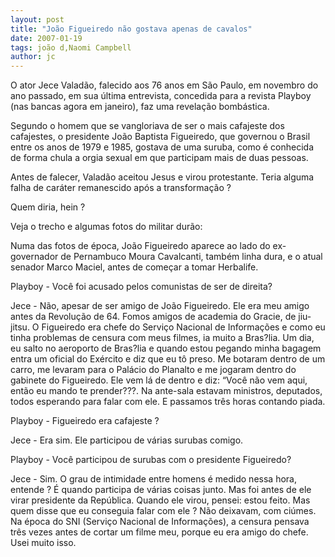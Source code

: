 ```yaml
---
layout: post
title: "João Figueiredo não gostava apenas de cavalos"
date: 2007-01-19
tags: joão d,Naomi Campbell
author: jc
---
```

O ator Jece Valad&atilde;o, falecido aos 76 anos em S&atilde;o Paulo, em novembro do ano passado, em sua &uacute;ltima entrevista, concedida para a revista Playboy (nas bancas agora em janeiro), faz uma revela&ccedil;&atilde;o bomb&aacute;stica.

Segundo o homem que se vangloriava de ser o mais cafajeste dos cafajestes, o presidente Jo&atilde;o Baptista Figueiredo, que governou o Brasil entre os anos de 1979 e 1985, gostava de uma suruba, como &eacute; conhecida de forma chula a orgia sexual em que participam mais de duas pessoas.

Antes de falecer, Valad&atilde;o aceitou Jesus e virou protestante. Teria alguma falha de car&aacute;ter remanescido&nbsp;ap&oacute;s a transforma&ccedil;&atilde;o ?

Quem diria, hein ?

Veja o trecho e algumas fotos do militar dur&atilde;o:

Numa das fotos de &eacute;poca, Jo&atilde;o Figueiredo aparece ao lado do ex-governador de Pernambuco Moura Cavalcanti, tamb&eacute;m linha dura, e o atual senador Marco Maciel, antes de come&ccedil;ar a tomar Herbalife.

Playboy - Voc&ecirc; foi acusado pelos comunistas de ser de direita?

Jece - N&atilde;o, apesar de ser amigo de Jo&atilde;o Figueiredo. Ele era meu amigo antes da Revolu&ccedil;&atilde;o de 64. Fomos amigos de academia do Gracie, de jiu-jitsu. O Figueiredo era chefe do Servi&ccedil;o Nacional de Informa&ccedil;&otilde;es e como eu tinha problemas de censura com meus filmes, ia muito a Bras?lia. Um dia, eu salto no aeroporto de Bras?lia e quando estou pegando minha bagagem entra um oficial do Ex&eacute;rcito e diz que eu t&ocirc; preso. Me botaram dentro de um carro, me levaram para o Pal&aacute;cio do Planalto e me jogaram dentro do gabinete do Figueiredo. Ele vem l&aacute; de dentro e diz: &ldquo;Voc&ecirc; n&atilde;o vem aqui, ent&atilde;o eu mando te prender???. Na ante-sala estavam ministros, deputados, todos esperando para falar com ele. E passamos tr&ecirc;s horas contando piada.

Playboy - Figueiredo era cafajeste ?

Jece - Era sim. Ele participou de v&aacute;rias surubas comigo.

Playboy - Voc&ecirc; participou de surubas com o presidente Figueiredo?

Jece - Sim. O grau de intimidade entre homens &eacute; medido nessa hora, entende ? &Eacute; quando participa de v&aacute;rias coisas junto. Mas foi antes de ele virar presidente da Rep&uacute;blica. Quando ele virou, pensei: estou feito. Mas quem disse que eu conseguia falar com ele ? N&atilde;o deixavam, com ci&uacute;mes. Na &eacute;poca do SNI (Servi&ccedil;o Nacional de Informa&ccedil;&otilde;es), a censura pensava tr&ecirc;s vezes antes de cortar um filme meu, porque eu era amigo do chefe. Usei muito isso.